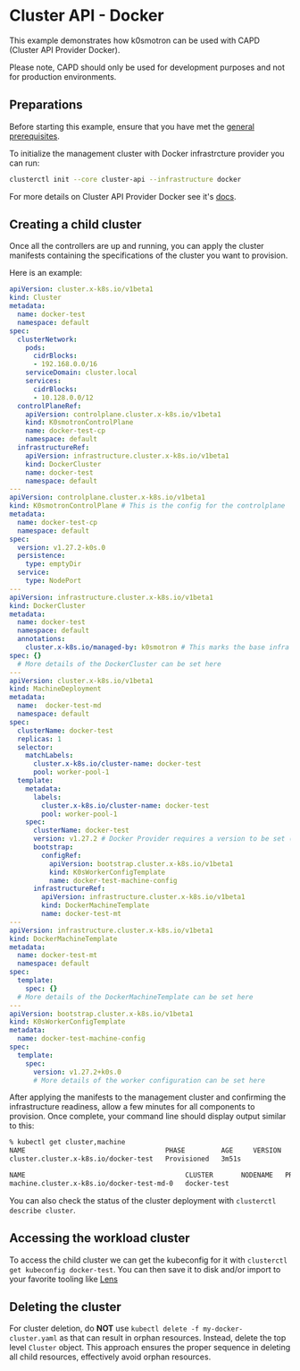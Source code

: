 # Cluster API - Docker

This example demonstrates how k0smotron can be used with CAPD (Cluster API Provider Docker).

Please note, CAPD should only be used for development purposes and not for production environments.

## Preparations

Before starting this example, ensure that you have met the [general prerequisites](capi-examples.md#prerequisites).

To initialize the management cluster with Docker infrastrcture provider you can run:

```bash
clusterctl init --core cluster-api --infrastructure docker
```

For more details on Cluster API Provider Docker see it's [docs](https://github.com/kubernetes-sigs/cluster-api/tree/main/test/infrastructure/docker).

## Creating a child cluster

Once all the controllers are up and running, you can apply the cluster manifests containing the specifications of the cluster you want to provision.

Here is an example:

```yaml
apiVersion: cluster.x-k8s.io/v1beta1
kind: Cluster
metadata:
  name: docker-test
  namespace: default
spec:
  clusterNetwork:
    pods:
      cidrBlocks:
      - 192.168.0.0/16
    serviceDomain: cluster.local
    services:
      cidrBlocks:
      - 10.128.0.0/12
  controlPlaneRef:
    apiVersion: controlplane.cluster.x-k8s.io/v1beta1
    kind: K0smotronControlPlane
    name: docker-test-cp
    namespace: default
  infrastructureRef:
    apiVersion: infrastructure.cluster.x-k8s.io/v1beta1
    kind: DockerCluster
    name: docker-test
    namespace: default
---
apiVersion: controlplane.cluster.x-k8s.io/v1beta1
kind: K0smotronControlPlane # This is the config for the controlplane
metadata:
  name: docker-test-cp
  namespace: default
spec:
  version: v1.27.2-k0s.0
  persistence:
    type: emptyDir
  service:
    type: NodePort
---
apiVersion: infrastructure.cluster.x-k8s.io/v1beta1
kind: DockerCluster
metadata:
  name: docker-test
  namespace: default
  annotations:
    cluster.x-k8s.io/managed-by: k0smotron # This marks the base infra to be self managed. The value of the annotation is irrelevant, as long as there is a value.
spec: {}
  # More details of the DockerCluster can be set here
---
apiVersion: cluster.x-k8s.io/v1beta1
kind: MachineDeployment
metadata:
  name:  docker-test-md
  namespace: default
spec:
  clusterName: docker-test
  replicas: 1
  selector:
    matchLabels:
      cluster.x-k8s.io/cluster-name: docker-test
      pool: worker-pool-1
  template:
    metadata:
      labels:
        cluster.x-k8s.io/cluster-name: docker-test
        pool: worker-pool-1
    spec:
      clusterName: docker-test
      version: v1.27.2 # Docker Provider requires a version to be set (see https://hub.docker.com/r/kindest/node/tags)
      bootstrap:
        configRef:
          apiVersion: bootstrap.cluster.x-k8s.io/v1beta1
          kind: K0sWorkerConfigTemplate
          name: docker-test-machine-config
      infrastructureRef:
        apiVersion: infrastructure.cluster.x-k8s.io/v1beta1
        kind: DockerMachineTemplate
        name: docker-test-mt
---
apiVersion: infrastructure.cluster.x-k8s.io/v1beta1
kind: DockerMachineTemplate
metadata:
  name: docker-test-mt
  namespace: default
spec:
  template:
    spec: {}
  # More details of the DockerMachineTemplate can be set here
---
apiVersion: bootstrap.cluster.x-k8s.io/v1beta1
kind: K0sWorkerConfigTemplate
metadata:
  name: docker-test-machine-config
spec:
  template:
    spec:
      version: v1.27.2+k0s.0
      # More details of the worker configuration can be set here
```

After applying the manifests to the management cluster and confirming the infrastructure readiness, allow a few minutes for all components to provision. Once complete, your command line should display output similar to this:

```bash
% kubectl get cluster,machine
NAME                                   PHASE         AGE     VERSION
cluster.cluster.x-k8s.io/docker-test   Provisioned   3m51s

NAME                                        CLUSTER       NODENAME   PROVIDERID          PHASE         AGE     VERSION
machine.cluster.x-k8s.io/docker-test-md-0   docker-test                                  Provisioned   3m50s
```

You can also check the status of the cluster deployment with `clusterctl describe cluster`.

## Accessing the workload cluster

To access the child cluster we can get the kubeconfig for it with `clusterctl get kubeconfig docker-test`. You can then save it to disk and/or import to your favorite tooling like [Lens](https://k8slens.dev)

## Deleting the cluster

For cluster deletion, do **NOT** use `kubectl delete -f my-docker-cluster.yaml` as that can result in orphan resources. Instead, delete the top level `Cluster` object. This approach ensures the proper sequence in deleting all child resources, effectively avoid orphan resources.
